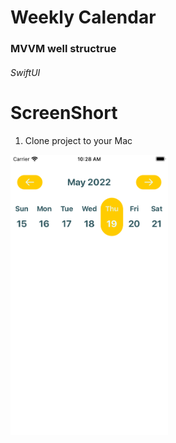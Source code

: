 # Weekly Calendar
### MVVM well structrue 
###### SwiftUI

 
# ScreenShort
1. Clone project to your Mac
<img src="https://github.com/waleerat/GitHub-Photos-Shared/blob/main/WeeklyCalendar/screenshort.png" width="50%" height="50%">
